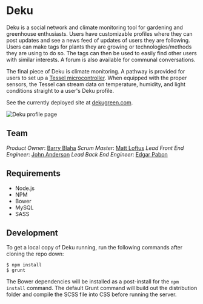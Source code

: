 # Deku

Deku is a social network and climate monitoring tool for gardening and greenhouse enthusiasts. Users have customizable profiles where they can post updates and see a news feed of updates of users they are following. Users can make tags for plants they are growing or technologies/methods they are using to do so. The tags can then be used to easily find other users with similar interests. A forum is also available for communal conversations.

The final piece of Deku is climate monitoring. A pathway is provided for users to set up a [Tessel microcontroller](https://tessel.io). When equipped with the proper sensors, the Tessel can stream data on temperature, humidity, and light conditions straight to a user's Deku profile.

See the currently deployed site at [dekugreen.com](dekugreen.com).

![Deku profile page](https://www.dropbox.com/s/qfou8bdcs09q4q4/Deku%20screenshot.png?dl=0)

## Team

*Product Owner*: [Barry Blaha](https://github.com/Beasta)
*Scrum Master*: [Matt Loftus](https://github.com/MattLoftus)
*Lead Front End Engineer*: [John Anderson](https://github.com/jfanderson)
*Lead Back End Engineer*: [Edgar Pabon](https://github.com/shadedprofit)

## Requirements

* Node.js
* NPM
* Bower
* MySQL
* SASS

## Development

To get a local copy of Deku running, run the following commands after cloning the repo down:

```
$ npm install
$ grunt
```

The Bower dependencies will be installed as a post-install for the `npm install` command. The default Grunt command will build out the distribution folder and compile the SCSS file into CSS before running the server.
